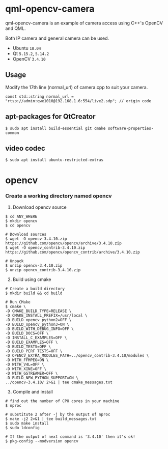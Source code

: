 qml-opencv-camera
============

qml-opencv-camera is an example of camera access using C++'s OpenCV and QML.

Both IP camera and general camera can be used.

  - Ubuntu `18.04`
  - Qt `5.15.2`, `5.14.2`
  - OpenCV `3.4.10`


## Usage
Modify the 17th line (normal_url) of camera.cpp to suit your camera.
```
const std::string normal_url = "rtsp://admin:qwe1010@192.168.1.6:554/live2.sdp"; // origin code
```


## apt-packages for QtCreator
```
$ sudo apt install build-essential git cmake software-properties-common
```

## video codec
```
$ sudo apt install ubuntu-restricted-extras
```

# opencv
### Create a working directory named opencv
1. Download opencv source
```
$ cd ANY_WHERE
$ mkdir opencv
$ cd opencv

# Download sources
$ wget -O opencv-3.4.10.zip https://github.com/opencv/opencv/archive/3.4.10.zip
$ wget -O opencv_contrib-3.4.10.zip https://github.com/opencv/opencv_contrib/archive/3.4.10.zip

# Unpack
$ unzip opencv-3.4.10.zip
$ unzip opencv_contrib-3.4.10.zip
```

2. Build using cmake
```
# Create a build directory
$ mkdir build && cd build

# Run CMake
$ cmake \
-D CMAKE_BUILD_TYPE=RELEASE \
-D CMAKE_INSTALL_PREFIX=/usr/local \
-D BUILD_opencv_python2=OFF \
-D BUILD_opencv_python3=ON \
-D BUILD_WITH_DEBUG_INFO=OFF \
-D BUILD_DOCS=OFF \
-D INSTALL_C_EXAMPLES=OFF \
-D BUILD_EXAMPLES=OFF \
-D BUILD_TESTS=OFF \
-D BUILD_PERF_TESTS=OFF \
-D OPENCV_EXTRA_MODULES_PATH=../opencv_contrib-3.4.10/modules \
-D WITH_FFMPEG=ON \
-D WITH_V4L=OFF \
-D WITH_XINE=OFF \
-D WITH_GSTREAMER=OFF \
-D BUILD_NEW_PYTHON_SUPPORT=ON \
../opencv-3.4.10/ 2>&1 | tee cmake_messages.txt
```

3. Compile and install
```
# find out the number of CPU cores in your machine
$ nproc

# substitute 2 after -j by the output of nproc
$ make -j2 2>&1 | tee build_messages.txt
$ sudo make install
$ sudo ldconfig

# If the output of next command is '3.4.10' then it's ok!
$ pkg-config --modversion opencv
```
